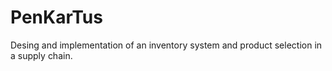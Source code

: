 # PenKarTus
Desing and implementation of an inventory system and product selection in  a supply chain. 
